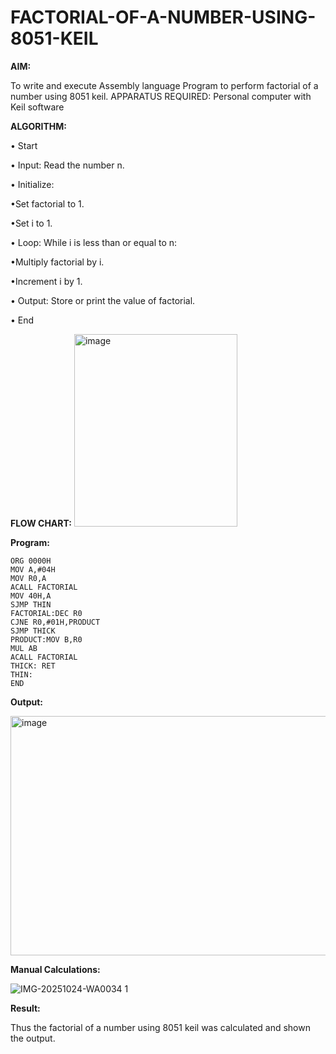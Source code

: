 # FACTORIAL-OF-A-NUMBER-USING-8051-KEIL

**AIM:**

To write and execute Assembly language Program to perform factorial of a number using 8051 keil.
APPARATUS REQUIRED: Personal computer with Keil software

**ALGORITHM:**

• Start  

• Input: Read the number n.  

• Initialize:  

•Set factorial to 1.  

•Set i to 1.  

• Loop: While i is less than or equal to n:  

•Multiply factorial by i.  

•Increment i by 1.  

• Output: Store or print the value of factorial.  

• End


**FLOW CHART:**
<img width="261" height="308" alt="image" src="https://github.com/user-attachments/assets/bffe89f6-3ba9-4294-b817-8b545f680e66" />

**Program:**
```
ORG 0000H   
MOV A,#04H  
MOV R0,A  
ACALL FACTORIAL  
MOV 40H,A  
SJMP THIN  
FACTORIAL:DEC R0  
CJNE R0,#01H,PRODUCT  
SJMP THICK   
PRODUCT:MOV B,R0  
MUL AB  
ACALL FACTORIAL  
THICK: RET  
THIN:  
END
```
**Output:**  

<img width="1197" height="383" alt="image" src="https://github.com/user-attachments/assets/fc85d922-0c14-4eab-9164-04f589af02e0" />

**Manual Calculations:**  

![IMG-20251024-WA0034 1](https://github.com/user-attachments/assets/f0bdbebd-b7be-4625-93c0-6d48f6ece465)

**Result:**

Thus the factorial of a number using 8051 keil was calculated and shown the output.

